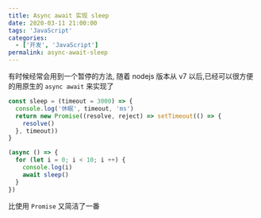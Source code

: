 ```yaml
---
title: Async await 实现 sleep
date: 2020-03-11 21:00:00
tags: 'JavaScript'
categories:
  - ['开发', 'JavaScript']
permalink: async-await-sleep
---
```


有时候经常会用到一个暂停的方法, 随着 nodejs 版本从 v7 以后,已经可以很方便的用原生的 `async await` 来实现了

```js
const sleep = (timeout = 3000) => {
  console.log('休眠', timeout, 'ms')
  return new Promise((resolve, reject) => setTimeout(() => {
    resolve()
  }, timeout))
}

(async () => {
  for (let i = 0; i < 10; i ++) {
    console.log(i)
    await sleep()
  }
})
```

比使用 `Promise` 又简洁了一番